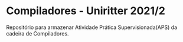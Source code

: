 # Compiladores - Uniritter 2021/2

<p>Repositório para armazenar Atividade Prática Supervisionada(APS) da cadeira de Compiladores.</p>
